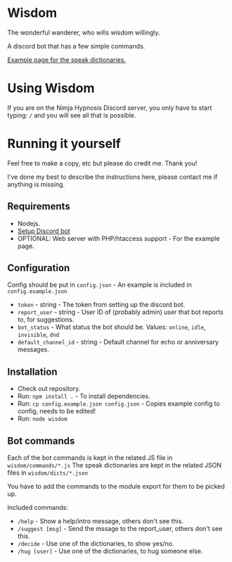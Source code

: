 # Wisdom
The wonderful wanderer, who wills wisdom willingly.

A discord bot that has a few simple commands.

[Example page for the speak dictionaries.](https://wisdom.nimja.com/)

# Using Wisdom
If you are on the Nimja Hypnosis Discord server, you only have to start typing: `/` and you will see all that is possible.


# Running it yourself
Feel free to make a copy, etc but please do credit me. Thank you!

I've done my best to describe the instructions here, please contact me if anything is missing.

## Requirements

* Nodejs.
* [Setup Discord bot](https://github.com/reactiflux/discord-irc/wiki/Creating-a-discord-bot-&-getting-a-token)
* OPTIONAL: Web server with PHP/htaccess support - For the example page.

## Configuration
Config should be put in `config.json` - An example is included in `config.example.json`

* `token` - string - The token from setting up the discord bot.
* `report_user` - string - User ID of (probably admin) user that bot reports to, for suggestions.
* `bot_status` - What status the bot should be. Values: `online`, `idle`, `invisible`, `dnd`
* `default_channel_id` - string - Default channel for echo or anniversary messages.

## Installation

* Check out repository.
* Run: `npm install .` - To install dependencies.
* Run: `cp config.example.json config.json` - Copies example config to config, needs to be edited!
* Run: `node wisdom`

## Bot commands
Each of the bot commands is kept in the related JS file in `wisdom/commands/*.js`
The speak dictionaries are kept in the related JSON files in `wisdom/dicts/*.json`

You have to add the commands to the module export for them to be picked up.

Included commands:

* `/help` - Show a help/intro message, others don't see this.
* `/suggest [msg]` - Send the mssage to the report_user, others don't see this.
* `/decide` - Use one of the dictionaries, to show yes/no.
* `/hug [user]` - Use one of the dictionaries, to hug someone else.
